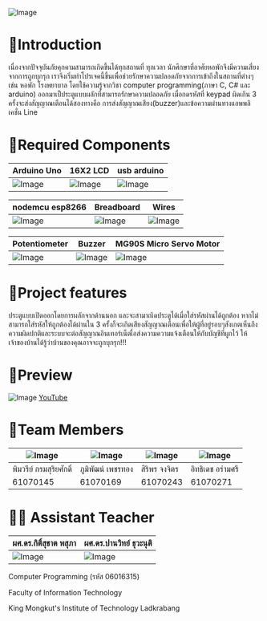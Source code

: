 ![Image](https://images.unsplash.com/photo-1501780392773-287d506245a5?auto=format&fit=crop&w=1950&q=80&ixid=dW5zcGxhc2guY29tOzs7Ozs%3D)

# 🚪Introduction
เนื่องจากปัจจุบันภัยคุกคามสามารถเกิดขึ้นได้ทุกสถานที่ ทุกเวลา นักศึกษาที่อาศัยหอพักจึงมีความเสี่ยงจากการถูกบุกรุก เราจึงเริ่มทำโปรเจคนี้ขึ้นเพื่อช่วยรักษาความปลอดภัยจากการเข้าถึงในสถานที่ต่างๆ เช่น หอพัก โรงพยาบาล โดยใช้ความรู้จากวิชา computer programming(ภาษา C, C# และ arduino) ออกมาเป็ประตูแบบผลักที่สามารถรักษาความปลอดภัย เมื่อกดรหัสที่ keypad ผิดเกิน 3 ครั้งจะส่งสัญญาณเตือนได้สองทางคือ การส่งสัญญาณเสียง(buzzer)และข้อความผ่านทางแอพพลิเคชั่น Line
# 🔧Required Components
| Arduino Uno  | 16X2 LCD | usb arduino |
|---------------|---------------|---------------|
|![Image](https://www.crazypi.com/image/cache/data/arduino-uno-r3-1-600x600.jpg)|![Image](https://cm.lnwfile.com/_/cm/_raw/ou/63/rt.jpg)|![Image](https://cdn.itead.cc/media/catalog/product/cache/1/image/400x400/9df78eab33525d08d6e5fb8d27136e95/i/m/im120719001_1_1.jpg)|

| nodemcu esp8266 | Breadboard | Wires |
|---------------|---------------|---------------|
|![Image](https://cdn.shopify.com/s/files/1/0672/9409/products/NodeMCU_ESP8266_development_board_1024x1024.jpg?v=1464135546)|![Image](https://cdn.sparkfun.com//assets/parts/9/2/8/7/12615-01.jpg)|![Image](https://images-na.ssl-images-amazon.com/images/I/816-FhWxCnL._SL1500_.jpg)|

| Potentiometer | Buzzer | MG90S Micro Servo Motor |
|---------------|---------------|---------------|
|![Image](https://cdn.sparkfun.com//assets/parts/1/2/8/0/1/14624-Rotary_Potentiometer_-_100k_Ohm__Logarithmic__Panel_Mount_-01a.jpg)|![Image](https://market.samm.com/buzzer-en-general-in-416-26-O.png)|![Image](https://www.smart-prototyping.com/image/cache/data/SKU%20Photos/10100178/1-750x750.jpg)|
# 📲Project features
ประตูแบบเปิดออกโดยการผลักจากด้านนอก และจะสามาถเิดประตูได้เมื่อใส่รหัสผ่านได้ถูกต้อง หากไม่สามารถใส่รหัสให้ถูกต้องได้ผ่านใน 3 ครั้งก็จะเกิดเสียงสัญญาณเตือนเพื่อให้ผู้ที่อยู่รอบๆสังเกตเห็นถึงความผิดปกติและระบบจะต่อสัญญาณอินเทอร์เน็ตเื่อส่งความความแจ้งเตือนให้กับบัญชีที่ผูกไว้ ให้เจ้าของบ้านได้รู้ว่าบ้านของคุณอาจจะถูกบุกรุก!!!
# 📎Preview
![Image]()
[YouTube](http://localhost/)
# 🎲Team Members
|![Image](https://scontent.fbkk2-7.fna.fbcdn.net/v/t1.0-9/13512247_1043501582396306_7105946236861078178_n.jpg?_nc_cat=109&_nc_ht=scontent.fbkk2-7.fna&oh=90df34205ad5a32af3409c9af05c295e&oe=5D2BF096)|![Image](https://scontent.fbkk2-6.fna.fbcdn.net/v/t1.0-9/15284906_1341806792530788_6110532064007601234_n.jpg?_nc_cat=111&_nc_ht=scontent.fbkk2-6.fna&oh=4ef926e2ab512cd2e58134b81a36e1d3&oe=5D35CB41)|![Image](https://scontent.fbkk2-8.fna.fbcdn.net/v/t1.0-9/56517128_2624426800919420_8126447242111352832_n.jpg?_nc_cat=102&_nc_ht=scontent.fbkk2-8.fna&oh=4585193e4108fcbdfff74d2803d3b5c8&oe=5D75BC73)|![Image](https://scontent.fbkk2-6.fna.fbcdn.net/v/t1.0-9/52911752_2487048814703345_5954947880748843008_n.jpg?_nc_cat=104&_nc_ht=scontent.fbkk2-6.fna&oh=b9f499aa3069bace3391c272a2751e33&oe=5D6C301B)|
|---------------|---------------|---------------|---------------|
| พิมวรีย์ กรมสุริยศักดิ์ | ภูมิพัฒน์ เพชรทอง | สิริพร จงจิตร | อิทธิเดช อร่ามศรี |
| 61070145 | 61070169 | 61070243 | 61070271 |
# 👨‍💻 Assistant Teacher
| ผศ.ดร.กิติ์สุชาต พสุภา	| ผศ.ดร.ปานวิทย์ ธุวะนุติ |
|---------------|---------------|
|![Image](https://scontent.fbkk2-6.fna.fbcdn.net/v/t1.0-9/14611010_10153805956002331_6002362915012083123_n.jpg?_nc_cat=111&_nc_ht=scontent.fbkk2-6.fna&oh=ebb51daaa77a71b9b7cf2613955f2579&oe=5D2AFF8F)|![Image](https://scontent.fbkk2-7.fna.fbcdn.net/v/t1.0-9/45577837_10156055460607532_5297625766278725632_n.jpg?_nc_cat=106&_nc_ht=scontent.fbkk2-7.fna&oh=3740aea7b4019632147c6d66d16cffcc&oe=5D66B613)|

Computer Programming (รหัส 06016315) 

Faculty of Information Technology

King Mongkut's Institute of Technology Ladkrabang
